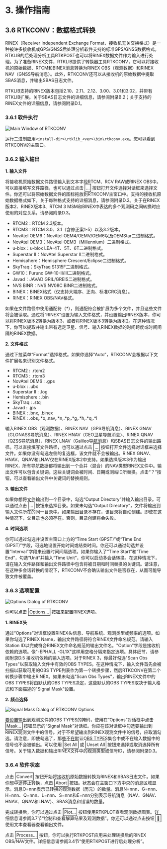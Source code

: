 # 3. 操作指南

## 3.6 RTKCONV：数据格式转换

RINEX（Receiver Independent Exchange Format，接收机无关交换格式）是一种被许多接收机或GPS/GNSS后处理分析软件支持的标准GPS/GNSS数据格式。RTKLIB的后处理分析工具RTKPOST也可以将RINEX数据文件作为输入进行处理。为了准备RINEX文件，RTKLIB提供了转换器工具RTKCONV，它可以将接收机的原始数据、RTCM和BINEX消息转换为RINEX OBS（观测数据）和RINEX NAV（GNSS导航消息）。此外，RTKCONV还可以从接收机的原始数据中提取SBAS消息，并输出SBAS日志文件。

RTKLIB支持的RINEX版本包括2.10、2.11、2.12、3.00、3.01和3.02，并带有RTKLIB扩展。关于SBAS日志文件的详细信息，请参阅附录B.2；关于支持的RINEX文件的详细信息，请参阅附录D.1。

### 3.6.1 软件执行

![Main Window of RTKCONV](https://i.ibb.co/C6m7Ddn/image.png)

运行二进制应用`<install-dir>\rtklib_<ver>\bin\rtkconv.exe`。您可以看到RTKCONV的主窗口。

### 3.6.2 输入输出

**1. 输入文件**

将接收机原始数据文件路径输入到文本字段RTCM、RCV RAW或RINEX OBS中。可以直接填写文件路径，也可以通过点击 <span style="border: 1px solid black; padding: 3px;">...</span> 按钮打开文件选择对话框来选择文件。你还可以将原始数据文件的图标拖放到RTKCONV主窗口中。支持的接收机原始数据格式如下。关于每种格式支持的详细消息，请参阅附录D.2。关于在RINEX版本2、RINEX版本3、RTCM 3 MSM和BINEX中表达的多个观测码之间转换时应使用的对应关系，请参阅附录D.3。

- RTCM2：RTCM 2.3版本。
- RTCM3：RTCM 3.0、3.1（含修正案1-5）以及3.2版本。
- NovAtel OEM6：NovAtel OEM4/OEMV/OEM6以及OEMStar二进制格式。
- NovAtel OEM3：NovAtel OEM3（Millennium）二进制格式。
- u-blox：u-blox LEA-4T、5T、6T二进制格式。
- Superstar II：NovAtel Superstar II二进制格式。
- Hemisphere：Hemisphere Crescent/Eclipse二进制格式。
- SkyTraq：SkyTraq S1315F二进制格式。
- GW10：Furuno GW-10-II/III二进制格式。
- Javad：JAVAD GRIL/GREIS二进制格式。
- NVS BINR：NVS NV08C BINR二进制格式。
- BINEX：BINEX格式（仅支持大端序、正向、标准CRC消息）。
- RINEX：RINEX OBS/NAV格式。

如果在文件路径中使用通配符（*），则通配符会被扩展为多个文件，并且这些文件将会被读取。通过将“RINEX”设置为输入文件格式，并设置输出RINEX版本，你可以将RINEX版本2转换为版本3，或者将RINEX版本3转换为版本2。在这种情况下，你可以提取并输出带有选定卫星、信号、输入RINEX数据的时间跨度或时间间隔的RINEX数据。

**2. 文件格式**

通过下拉菜单“Format”选择格式。如果你选择“Auto”，RTKCONV会根据以下文件扩展名来识别文件格式。

- RTCM2 : .rtcm2
- RTCM3 : .rtcm3
- NovAtel OEM6 : .gps
- u-blox : .ubx
- Superstar II : .log
- Hemisphere : .bin
- SkyTraq : .stq
- Javad : .jps
- BINEX : .bnx, .binex 
- RINEX : .obs,.\*o,.nav,.\*n,.\*p,.\*g,.\*h,.\*q,.*l

输入RINEX OBS（观测数据）、RINEX NAV（GPS导航消息）、RINEX GNAV（GLONASS导航消息）、RINEX HNAV（GEO卫星导航消息）、RINEX QNAV（QZSS导航消息）、RINEX LNAV（Galileo导航消息）和SBAS日志文件的输出路径。可以直接填写文件路径，也可以通过点击 <span style="border: 1px solid black; padding: 3px;">...</span> 按钮打开文件选择对话框来选择文件。如果你没有勾选左侧的复选框，该文件就不会被输出。RINEX GNAV、HNAV、QNAV和LNAV仅在RINEX版本2中支持。如果选择版本3作为输出RINEX，所有导航数据都将输出到一个合并（混合）的NAV类型RINEX文件中。输出文件可以包含关键词。这些关键词会被时间、日期或测站ID所替换。点击“？”按钮，可以查看输出文件中关键词的替换规则。

**3. 输出文件**

如果你想将文件输出到一个目录中，勾选“Output Directory”并输入输出目录。可以通过点击 <span style="border: 1px solid black; padding: 3px;">...</span> 按钮来选择目录。如果未勾选“Output Directory”，文件将输出到输入文件所在的同一目录中。如果输出目录不存在，该目录将自动创建。即使在这种情况下，父目录也必须存在。否则，目录创建将会失败。

**4. 时间选项**

你可以通过勾选并设置主窗口上方的“Time Start (GPST)”或“Time End (GPST)”字段，可选地设置开始时间或结束时间。你还可以通过勾选并设置“Interval”字段来设置时间间隔选项。如果你输入了“Time Start”和“Time End”，勾选“Unit”并输入“Time Unit”，你可以启动多会话转换。在这种情况下，请在输入文件路径和输出文件路径中包含将被日期和时间替换的关键词。请注意，在这种多会话转换的情况下，RTKCONV不会确认输出文件是否存在，从而可能导致文件被覆盖。

### 3.6.3 选项配置

![Options Dialog of RTKCONV](https://i.ibb.co/W5tJXSf/image.png)

你可以点击 <span style="border: 1px solid black; padding: 3px;">Options...</span> 按钮来配置RINEX选项。

**1. RINEX头**

通过“Options”对话框设置RINEX头信息、导航系统、观测类型或频率的选项。如果你勾选了RINEX Name，输出文件路径将符合RINEX文件命名规范。请输入Station ID以完成符合RINEX文件命名规范的输出文件名。"Option"字段是接收机依赖的选项。像"-EPHALL -GL1X"这样用空格分隔来指定选项。具体细节，请参阅附录D.5 接收机依赖的输入选项。对于RINEX 3，你最好勾选"Scan Obs Types"以获取输入文件中有效的OBS TYPES。在这种情况下，输入文件首先会被扫描以获取可用的OBS TYPE列表作为第一个转换步骤，然后RTKCONV在第二个转换步骤中输出RINEX。如果未勾选"Scan Obs Types"，输出RINEX文件中的OBS TYPES将由默认的OBS TYPES决定，这些默认的OBS TYPES取决于输入格式和下面描述的"Signal Mask"设置。

**2. 频点选择**

![Signal Mask Dialog of RTKCONV Options](https://i.ibb.co/nnsrD3H/image.png)

要设置输出到观测文件的OBS TYPES的掩码，使用在“Options”对话框中点击 <span style="border: 1px solid black; padding: 3px;">Mask...</span> 按钮显示的“Signal Mask”对话框。你应在该对话框中勾选要输出到RINEX观测文件中的信号。对于不希望输出到RINEX观测文件中的信号，应取消勾选。请注意，即使勾选了，那些不在默认OBS TYPES集合中或不在输入数据中的信号也不会被输出。可以使用 <span style="border: 1px solid black; padding: 3px;">Set All</span> 或 <span style="border: 1px solid black; padding: 3px;">Unset All</span> 按钮来选择或取消选择所有信号。关于输入数据和输出RINEX文件中的观测类型或信号ID，请参阅附录D.3。

### 3.6.4 软件状态

点击 <span style="border: 1px solid black; padding: 3px;">Convert</span> 按钮开始将接收机原始数据转换为RINEX和SBAS日志文件。如果你想中途停止转换，点击 <span style="border: 1px solid black; padding: 3px;">Abort</span> 按钮。状态会在主窗口下方中央的消息区域显示。消息O=nnn表示已转换的观测数据（历元）的数量。消息N=nnn、G=nnn、H=nnn、Q=nnn、L=nnn、S=nnn和E=nnn分别表示导航消息（NAV、GNAV、HNAV、QNAV和LNAV）、SBAS消息和错误的数量。

完成转换后，你可以通过点击 <span style="border: 1px solid black; padding: 3px;">Plot...</span> 按钮使用RTKPLOT查看观测数据图表。详细信息请参阅3.7节“绘制和查看解算结果及观测数据”。你还可以通过点击按钮 <span style="border: 1px solid black; padding: 3px;">📄</span> 使用文本查看器查看输出文件。

点击 <span style="border: 1px solid black; padding: 3px;">Process...</span> 按钮，你可以执行RTKPOST应用来处理转换后的RINEX OBS/NAV文件。详细信息请参阅3.4节“使用RTKPOST进行后处理分析”。

<GiscusTalk />
